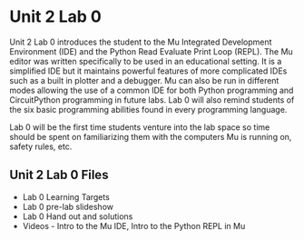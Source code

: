 # Unit 2 Lab 0

Unit 2 Lab 0 introduces the student to the Mu Integrated Development Environment (IDE)
and the Python Read Evaluate Print Loop (REPL).  The Mu editor was written specifically 
to be used in an educational setting.  It is a simplified IDE but it maintains powerful 
features of more complicated IDEs such as a built in plotter and a debugger.  Mu can also 
be run in different modes allowing the use of a common IDE for both Python programming and 
CircuitPython programming in future labs.  Lab 0 will also remind students of the six basic 
programming abilities found in every programming language.

Lab 0 will be the first time students venture into the lab space so time should be spent on 
familiarizing them with the computers Mu is running on, safety rules, etc.

## Unit 2 Lab 0 Files

* Lab 0 Learning Targets
* Lab 0 pre-lab slideshow
* Lab 0 Hand out and solutions
* Videos - Intro to the Mu IDE, Intro to the Python REPL in Mu
